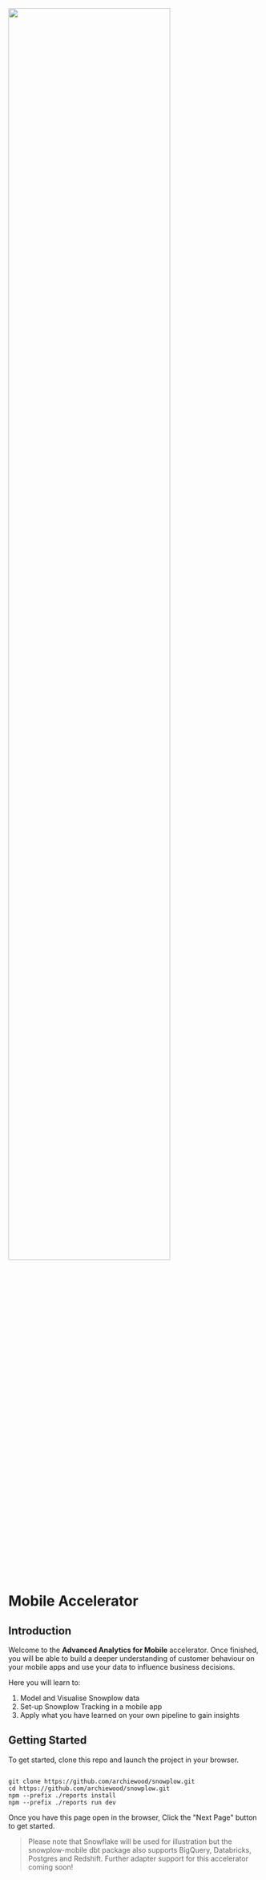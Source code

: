 <script>
  import Code from '$lib/Code.svelte';
  import Footer from '$lib/Footer.svelte';
</script>

<link rel="stylesheet" href="theme-custom.css">


<img src="snowplow-logo-navy.png" width="80%"/>
<br>

# Mobile Accelerator


## Introduction

Welcome to the **Advanced Analytics for Mobile** accelerator. Once finished, you will be able to build a deeper understanding of customer behaviour on your mobile apps and use your data to influence business decisions.

Here you will learn to:

1. Model and Visualise Snowplow data
2. Set-up Snowplow Tracking in a mobile app
3. Apply what you have learned on your own pipeline to gain insights

## Getting Started

To get started, clone this repo and launch the project in your browser.
<pre><Code>
git clone https://github.com/archiewood/snowplow.git
cd https://github.com/archiewood/snowplow.git
npm --prefix ./reports install
npm --prefix ./reports run dev
</Code></pre>


Once you have this page open in the browser, Click the "Next Page" button to get started.


> Please note that Snowflake will be used for illustration but the snowplow-mobile dbt package also supports BigQuery, Databricks, Postgres and Redshift. Further adapter support for this accelerator coming soon!

<Footer next="1._import_and_model_data" />


